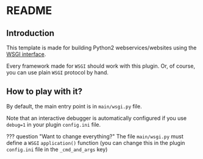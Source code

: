 # README

## Introduction

This template is made for building Python2 webservices/websites using
the [WSGI interface](https://en.wikipedia.org/wiki/Web_Server_Gateway_Interface).

Every framework made for `WSGI` should work with this plugin. Or, of course,
you can use plain `WSGI` protocol by hand.

## How to play with it?

By default, the main entry point is in `main/wsgi.py` file.

Note that an interactive debugger is automatically configured if you use `debug=1`
in your plugin `config.ini` file.

??? question "Want to change everything?"
    The file `main/wsgi.py` must define a `WSGI` `application()` function (you can change this in the plugin `config.ini` file in the `_cmd_and_args` key)
